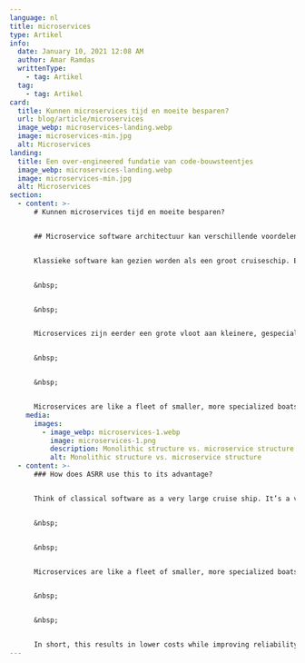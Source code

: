 ```yaml
---
language: nl
title: microservices
type: Artikel
info:
  date: January 10, 2021 12:08 AM
  author: Amar Ramdas
  writtenType:
    - tag: Artikel
  tag:
    - tag: Artikel
card:
  title: Kunnen microservices tijd en moeite besparen?
  url: blog/article/microservices
  image_webp: microservices-landing.webp
  image: microservices-min.jpg
  alt: Microservices
landing:
  title: Een over-engineered fundatie van code-bouwsteentjes
  image_webp: microservices-landing.webp
  image: microservices-min.jpg
  alt: Microservices
section:
  - content: >-
      # Kunnen microservices tijd en moeite besparen?


      ## Microservice software architectuur kan verschillende voordelen hebben ten opzichte van traditionele monolithische applicaties.


      Klassieke software kan gezien worden als een groot cruiseschip. Een complex en enorme machine, met een hoop verschillende functies. Dit klinkt misschien ideaal, een groot project dat overal verantwoordelijk voor is. De nadelen hiervan zijn echter dat het een grote taak is om van grond af aan op te bouwen, waarbij het hele schip kan zinken als een klein cruciaal deel breekt. Het is ook erg lastig om een specifiek onderdeel te verbeteren, vooral als de rest het nog wel goed doet.


      &nbsp;


      &nbsp;


      Microservices zijn eerder een grote vloot aan kleinere, gespecialiseerde bootjes. Een gaat over de financien, de ander over 


      &nbsp;


      &nbsp;


      Microservices are like a fleet of smaller, more specialized boats. One focusses on payments, the next on user management, another one for security, etc. It’s easy to swap a single boat if it breaks. It’s easy to isolate a single part if it needs to be upgraded, and can be over-engineered as it is used extensively through different projects.
    media:
      images:
        - image_webp: microservices-1.webp
          image: microservices-1.png
          description: Monolithic structure vs. microservice structure
          alt: Monolithic structure vs. microservice structure
  - content: >-
      ### How does ASRR use this to its advantage?


      Think of classical software as a very large cruise ship. It’s a very complex and big machine, capable of a lot of different things. However, it’s a large endeavor to build from scratch, and if one part breaks, the whole ship might sink. Furthermore, it’s a hassle to upgrade one specific part, even though the rest may be working fine.


      &nbsp;


      &nbsp;


      Microservices are like a fleet of smaller, more specialized boats. One focusses on payments, the next on user management, another one for security, etc. It’s easy to swap a single boat if it breaks. It’s easy to isolate a single part if it needs to be upgraded, and can be over-engineered as it is used extensively through different projects.


      &nbsp;


      &nbsp;


      In short, this results in lower costs while improving reliability.
---
```

